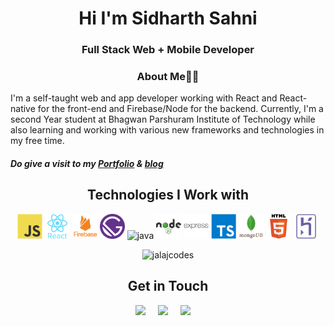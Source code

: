 [](https://github.com/codewithjalaj/codewithjalaj/blob/master/my.svg)

<!--
**codewithjalaj/codewithjalaj** is a ✨ _special_ ✨ repository because its `README.md` (this file) appears on your GitHub profile.

Here are some ideas to get you started:

- 🔭 I’m currently working on ...
- 🌱 I’m currently learning ...
- 👯 I’m looking to collaborate on ...
- 🤔 I’m looking for help with ...
- 💬 Ask me about ...
- 📫 How to reach me: ...
- 😄 Pronouns: ...
- ⚡ Fun fact: ...
-->

<h1 align="center">Hi I'm Sidharth Sahni</h1>
<h3 align="center">Full Stack Web + Mobile Developer</h3>

<h3 align="center">About Me👨‍🎓</h3>

I'm a self-taught web and app developer working with React and React-native for the front-end and Firebase/Node for the backend. Currently, I'm a second Year student at Bhagwan Parshuram Institute of Technology while also learning and working with various new frameworks and technologies in my free time.




<h5>Do give a visit to my <a href="https://www.sidharthsahni.codes/about/">Portfolio</a> & <a href="https://www.sidharthsahni.codes">blog</a>  </h5>




<h2 align="center">Technologies I Work with</h2>
<p align="center">
   <img src="https://github.com/devicons/devicon/raw/master/icons/javascript/javascript-original.svg" alt="javascript" width="40" height="40"/>
   <img src="https://github.com/devicons/devicon/raw/master/icons/react/react-original-wordmark.svg" alt="react" width="40" height="40"/> 
     <img src="https://raw.githubusercontent.com/devicons/devicon/2809b567852a4648062a2d3e7c1c531367458c0b/icons/firebase/firebase-plain-wordmark.svg" alt="css" width="40" height="40"/>
  <img src="https://raw.githubusercontent.com/devicons/devicon/2809b567852a4648062a2d3e7c1c531367458c0b/icons/gatsby/gatsby-original.svg" alt="java" width="40" height="40"/>
     <img src="https://graphql.org/img/logo.svg" alt="java" width="40" height="40"/>
   
   <img src="https://github.com/devicons/devicon/raw/master/icons/nodejs/nodejs-original-wordmark.svg" alt="css" width="40" height="40"/>
    <img src="https://raw.githubusercontent.com/devicons/devicon/2809b567852a4648062a2d3e7c1c531367458c0b/icons/express/express-original-wordmark.svg" alt="css" width="40" height="40"/>
  
   <img src="https://raw.githubusercontent.com/devicons/devicon/2809b567852a4648062a2d3e7c1c531367458c0b/icons/typescript/typescript-plain.svg" alt="css" width="40" height="40"/>
  

   <img src="https://github.com/devicons/devicon/raw/master/icons/mongodb/mongodb-original-wordmark.svg" alt="mongodb" width="40" height="40"/> 
   
  
   <img src="https://github.com/devicons/devicon/raw/master/icons/html5/html5-original-wordmark.svg" alt="html" width="40" height="40"/>
   
   <img src="https://github.com/devicons/devicon/raw/master/icons/heroku/heroku-original.svg" alt="heroku" width="40" height="40"/>
</p>

<p align="center">
<img src="https://github-readme-stats.vercel.app/api?username=deevo-sage" alt="jalajcodes" />
</p>

<!-- <p align="center"> -->
<!--   <img src="https://github-readme-streak-stats.herokuapp.com/?user=jalajcodes&layout=compact" /> -->
<!--</p> -->

<h2 align="center">Get in Touch</h2>
<p align="center">
  <a href="mailto:sidsahni00@gmail.com?subject=Hello%20Sidhrth,%20From%20Github"><img src="https://img.shields.io/badge/gmail-%23D14836.svg?&style=for-the-badge&logo=gmail&logoColor=white" /></a>&nbsp;&nbsp;&nbsp;&nbsp;
  <a target="_blank"href="https://www.linkedin.com/in/sidharth-sahni-77951b191/"><img src="https://img.shields.io/badge/linkedin-%230077B5.svg?&style=for-the-badge&logo=linkedin&logoColor=white" /></a>&nbsp;&nbsp;&nbsp;&nbsp;
  <a href="https://www.instagram.com/sidharthhsahni/"><img src="https://img.shields.io/badge/instagram-%23D14836.svg?&style=for-the-badge&logo=instagram&logoColor=pink" /></a>&nbsp;&nbsp;&nbsp;&nbsp;
</p>
<p align="center">
<!-- <img src='https://placekitten.com/200/300' title="Kitten" alt="Please refresh the page if the cat doesn't show up."> -->
</p>
